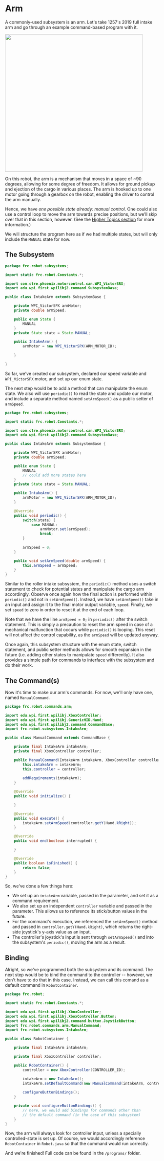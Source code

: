 # Arm 

A commonly-used subsystem is an arm. Let's take 1257's 2019 full intake arm and go through an example command-based program with it.

<img src="img/2019RobotRaised.jpg" width=450> 

On this robot, the arm is a mechanism that moves in a space of ~90 degrees, allowing for some degree of freedom. It allows for ground pickup and ejection of the cargo in various places. The arm is hooked up to one motor going through a gearbox on the robot, enabling the driver to control the arm manually.

Hence, we have *one possible state already: manual control*. One could also use a control loop to move the arm towards precise positions, but we'll skip over that in this section, however. (See the [Higher Topics section](https://github.com/FRC1257/robotics-training/tree/master/frc/4.%20Higher%20Topics/PID) for more information.) 

We will structure the program here as if we had multiple states, but will only include the `MANUAL` state for now.

## The Subsystem

```java
package frc.robot.subsystems;

import static frc.robot.Constants.*;

import com.ctre.phoenix.motorcontrol.can.WPI_VictorSRX;
import edu.wpi.first.wpilibj2.command.SubsystemBase;

public class IntakeArm extends SubsystemBase {

    private WPI_VictorSPX armMotor;
    private double armSpeed;

    public enum State {
        MANUAL
    }
    private State state = State.MANUAL;

    public IntakeArm() {
        armMotor = new WPI_VictorSPX(ARM_MOTOR_ID);
        
    }

}
```

So far, we've created our subsystem, declared our speed variable and `WPI_VictorSPX` motor, and set up our enum state.

The next step would be to add a method that can manipulate the enum state. We also will use `periodic()` to read the state and update our motor, and include a separate method named `setArmSpeed()` as a public setter of `armSpeed`.

```java
package frc.robot.subsystems;

import static frc.robot.Constants.*;

import com.ctre.phoenix.motorcontrol.can.WPI_VictorSRX;
import edu.wpi.first.wpilibj2.command.SubsystemBase;

public class IntakeArm extends SubsystemBase {

    private WPI_VictorSPX armMotor;
    private double armSpeed;

    public enum State {
        MANUAL
        // could add more states here
    }
    private State state = State.MANUAL;

    public IntakeArm() {
        armMotor = new WPI_VictorSPX(ARM_MOTOR_ID);
    }

    @Override
    public void periodic() {
        switch(state) {
            case MANUAL:
                armMotor.set(armSpeed);
                break;
        }
    
        armSpeed = 0;
    }

    public void setArmSpeed(double armSpeed) {
        this.armSpeed = armSpeed;
    }
}
```

Similar to the roller intake subsystem, the `periodic()` method uses a switch statement to check for potential states and manipulate the cargo arm accordingly. Observe once again how the final action is performed within `periodic()` and not in `setArmSpeed()`. Instead, we have `setArmSpeed()` take in an input and assign it to the final motor output variable, `speed`. Finally, we set `speed` to zero in order to reset it at the end of each loop.  

Note that we have the line `armSpeed = 0;` in `periodic()` after the switch statement. This is simply a precaution to reset the arm speed in case of a mechanical malfunction that occurs while `periodic()` is looping. This reset will not affect the control capability, as the `armSpeed` will be updated anyway.

Once again, this subsystem structure with the enum state, switch statement, and public setter methods allows for smooth expansion in the future (i.e. adding other states to manipulate `speed` differently). It also provides a simple path for commands to interface with the subsystem and do their work.

## The Command(s)

Now it's time to make our arm's commands. For now, we'll only have one, named `ManualCommand`.

```java
package frc.robot.commands.arm;

import edu.wpi.first.wpilibj.XboxController;
import edu.wpi.first.wpilibj.GenericHID.Hand;
import edu.wpi.first.wpilibj2.command.CommandBase;
import frc.robot.subsystems.IntakeArm;

public class ManualCommand extends CommandBase {

    private final IntakeArm intakeArm;
    private final XboxController controller;

    public ManualCommand(IntakeArm intakeArm, XboxController controller) {
        this.intakeArm = intakeArm;
        this.controller = controller;
        
        addRequirements(intakeArm);
    }

    @Override
    public void initialize() {

    }

    @Override
    public void execute() {
        intakeArm.setArmSpeed(controller.getY(Hand.kRight));
    }

    @Override
    public void end(boolean interrupted) {

    }

    @Override
    public boolean isFinished() {
        return false;
    }
}
```

So, we've done a few things here:

- We set up an `intakeArm` variable, passed in the parameter, and set it as a command requirement.
- We also set up an independent `controller` variable and passed in the parameter. This allows us to reference its stick/button values in the future.
- For the command's execution, we referenced the `setArmSpeed()` method and passed in `controller.getY(Hand.kRight)`, which returns the right-side joystick's y-axis value as an input.
- The controller's joystick's input is sent through `setArmSpeed()` and into the subsystem's `periodic()`, moving the arm as a result.

## Binding 

Alright, so we've programmed both the subsystem and its command. The next step would be to bind the command to the controller -- however, we don't have to do that in this case. Instead, we can call this comand as a default command in `RobotContainer`.

```java
package frc.robot;

import static frc.robot.Constants.*; 

import edu.wpi.first.wpilibj.XboxController;
import edu.wpi.first.wpilibj.XboxController.Button;
import edu.wpi.first.wpilibj2.command.button.JoystickButton;
import frc.robot.commands.arm.ManualCommand;
import frc.robot.subsystems.IntakeArm;

public class RobotContainer {

    private final IntakeArm intakeArm;

    private final XboxController controller;

    public RobotContainer() {
        controller = new XboxController(CONTROLLER_ID);

        intakeArm = new IntakeArm();
        intakeArm.setDefaultCommand(new ManualCommand(intakeArm, controller));
        
        configureButtonBindings();
    }

    private void configureButtonBindings() {
        // here, we would add bindings for commands other than
        // the default command (in the case of this subsystem)
    }
}
```
Now, the arm will always look for controller input, unless a specially controlled-state is set up. Of course, we would accordingly reference `RobotContainer` in `Robot.java` so that the command would run correctly.

And we're finished! Full code can be found in the `/programs/` folder.